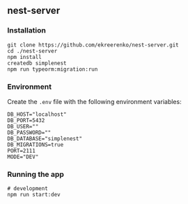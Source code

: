 ## nest-server

### Installation

```shell script
git clone https://github.com/ekreerenko/nest-server.git
cd ./nest-server
npm install
createdb simplenest
npm run typeorm:migration:run
```

### Environment

Create the `.env` file with the following environment variables:
```shell script
DB_HOST="localhost"
DB_PORT=5432
DB_USER=""
DB_PASSWORD=""
DB_DATABASE="simplenest"
DB_MIGRATIONS=true
PORT=2111
MODE="DEV"
```

### Running the app

```shell script
# development
npm run start:dev
```
